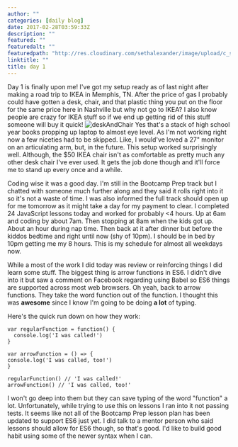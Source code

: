 ```yaml
---
author: ""
categories: [daily blog]
date: 2017-02-28T03:59:33Z
description: ""
featured: ""
featuredalt: ""
featuredpath: "http://res.cloudinary.com/sethalexander/image/upload/c_scale,w_792/v1488253544/IMG_20170227_080607_s4pqzx.jpg"
linktitle: ""
title: day 1
---
```



Day 1 is finally upon me! I've got my setup ready as of last night after making a road trip to IKEA in Memphis, TN. After the price of gas I probably could have gotten a desk, chair, and that plastic thing you put on the floor for the same price here in Nashville but why not go to IKEA? I also know people are crazy for IKEA stuff so if we end up getting rid of this stuff someone will buy it quick!
![deskAndChair][1]
Yes that's a stack of high school year books propping up laptop to almost eye level. As I'm not working right now a few niceties had to be skipped. Like, I would've loved a 27" monitor on an articulating arm, but, in the future. This setup worked surprisingly well. Although, the $50 IKEA chair isn't as comfortable as pretty much any other desk chair I've ever used. It gets the job done though and it'll force me to stand up every once and a while.

Coding wise it was a good day. I'm still in the Bootcamp Prep track but I chatted with someone much further along and they said it rolls right into it so it's not a waste of time. I was also informed the full track should open up for me tomorrow as it might take a day for my payment to clear. I completed 24 JavaScript lessons today and worked for probably <4 hours. Up at 6am and coding by about 7am. Then stopping at 8am when the kids got up. About an hour during nap time. Then back at it after dinner but before the kiddos bedtime and right until now (shy of 10pm). I should be in bed by 10pm getting me my 8 hours. This is my schedule for almost all weekdays now.

While a most of the work I did today was review or reinforcing things I did learn some stuff. The biggest thing is arrow functions in ES6. I didn't dive into it but saw a comment on Facebook regarding using Babel so ES6 things are supported across most web browsers. Oh yeah, back to arrow functions. They take the word function out of the function. I thought this was **awesome** since I know I'm going to be doing **a lot** of typing.

Here's the quick run down on how they work:

    var regularFunction = function() {
      console.log('I was called!')
    }
    
    var arrowFunction = () => {
    console.log('I was called, too!')
    }

    regularFunction() // 'I was called!'    
    arrowFunction() // 'I was called, too!'

I won't go deep into them but they can save typing of the word "function" a lot. Unfortunately, while trying to use this on lessons I ran into it not passing tests. It seems like not all of the Bootcamp Prep lesson plan has been updated to support ES6 just yet. I did talk to a mentor person who said lessons should allow for ES6 though, so that's good. I'd like to build good habit using some of the newer syntax when I can.

  [1]: http://res.cloudinary.com/sethalexander/image/upload/c_scale,w_792/v1488253544/IMG_20170227_080607_s4pqzx.jpg
